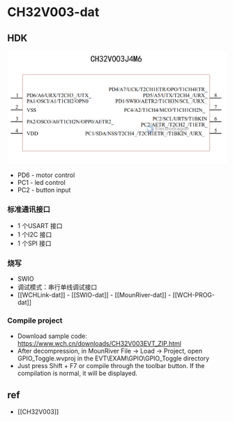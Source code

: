 
# CH32V003-dat 

## HDK

![](2023-09-27-17-15-24.png)

- PD6 - motor control 
- PC1 - led control 
- PC2 - button input 



### 标准通讯接口 
- 1 个USART 接口 
- 1 个I2C 接口 
- 1 个SPI 接口


### 烧写

- SWIO 
- 调试模式：串行单线调试接口
- [[WCHLink-dat]] - [[SWIO-dat]] - [[MounRiver-dat]] - [[WCH-PROG-dat]]


### Compile project

- Download sample code: https://www.wch.cn/downloads/CH32V003EVT_ZIP.html
- After decompression, in MounRiver File -> Load -> Project, open GPIO_Toggle.wvproj in the EVT\EXAM\GPIO\GPIO_Toggle directory
- Just press Shift + F7 or compile through the toolbar button. If the compilation is normal, it will be displayed.



## ref 

- [[CH32V003]]